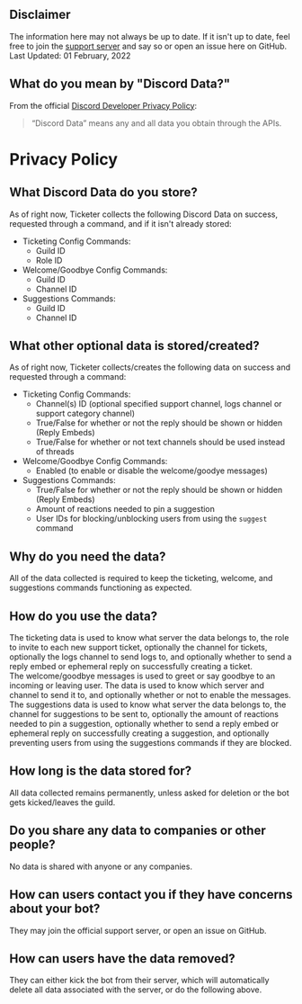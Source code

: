 ## Disclaimer

The information here may not always be up to date. If it isn't up to date, feel free to join the [support server](https://discord.gg/kswKHpJeqC) and say so or open an issue here on GitHub.<br>
Last Updated: 01 February, 2022

## What do you mean by "Discord Data?"

From the official [Discord Developer Privacy Policy](https://discord.com/developers/docs/policy):

> “Discord Data” means any and all data you obtain through the APIs.

# Privacy Policy

## What Discord Data do you store?

As of right now, Ticketer collects the following Discord Data on success, requested through a command, and if it isn't already stored:

- Ticketing Config Commands:
  - Guild ID
  - Role ID
- Welcome/Goodbye Config Commands:
  - Guild ID
  - Channel ID
- Suggestions Commands:
  - Guild ID
  - Channel ID

## What other optional data is stored/created?

As of right now, Ticketer collects/creates the following data on success and requested through a command:

- Ticketing Config Commands:
  - Channel(s) ID (optional specified support channel, logs channel or support category channel)
  - True/False for whether or not the reply should be shown or hidden (Reply Embeds)
  - True/False for whether or not text channels should be used instead of threads
- Welcome/Goodbye Config Commands:
  - Enabled (to enable or disable the welcome/goodye messages)
- Suggestions Commands:
  - True/False for whether or not the reply should be shown or hidden (Reply Embeds)
  - Amount of reactions needed to pin a suggestion
  - User IDs for blocking/unblocking users from using the `suggest` command

## Why do you need the data?

All of the data collected is required to keep the ticketing, welcome, and suggestions commands functioning as expected.

## How do you use the data?

The ticketing data is used to know what server the data belongs to, the role to invite to each new support ticket, optionally the channel for tickets, optionally the logs channel to send logs to, and optionally whether to send a reply embed or ephemeral reply on successfully creating a ticket.<br>
The welcome/goodbye messages is used to greet or say goodbye to an incoming or leaving user. The data is used to know which server and channel to send it to, and optionally whether or not to enable the messages.<br>
The suggestions data is used to know what server the data belongs to, the channel for suggestions to be sent to, optionally the amount of reactions needed to pin a suggestion, optionally whether to send a reply embed or ephemeral reply on successfully creating a suggestion, and optionally preventing users from using the suggestions commands if they are blocked.

## How long is the data stored for?

All data collected remains permanently, unless asked for deletion or the bot gets kicked/leaves the guild.

## Do you share any data to companies or other people?

No data is shared with anyone or any companies.

## How can users contact you if they have concerns about your bot?

They may join the official support server, or open an issue on GitHub.

## How can users have the data removed?

They can either kick the bot from their server, which will automatically delete all data associated with the server, or do the following above.
